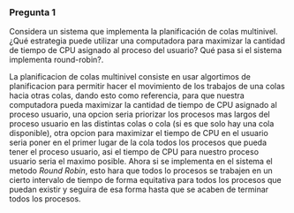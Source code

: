 ### Pregunta 1

Considera un sistema que implementa la planificación de colas multinivel. ¿Qué estrategia puede utilizar una computadora para maximizar la cantidad de tiempo de CPU asignado al proceso del usuario? Qué pasa si el sistema implementa round-robin?.

La planificacion de colas multinivel  consiste en usar algortimos de planificacion para permitir hacer el movimiento de los trabajos de una colas hacia otras colas, dando esto como referencia, para que nuestra computadora pueda maximizar la cantidad de tiempo de CPU asignado al proceso usuario, una opcion seria priorizar los procesos mas largos del proceso usuario en las distintas colas o cola (si es que solo hay una cola disponible), otra opcion para maximizar el tiempo de CPU en el usuario seria poner en el primer lugar de la cola todos los procesos que pueda tener el proceso usuario, asi el tiempo de CPU para nuestro proceso usuario seria el maximo posible. Ahora si se implementa en el sistema el metodo *Round Robin*, esto hara que todos lo procesos se trabajen en un cierto intervalo de tiempo de forma equitativa para todos los procesos que puedan existir y seguira de esa forma hasta que se acaben de terminar todos los procesos.
